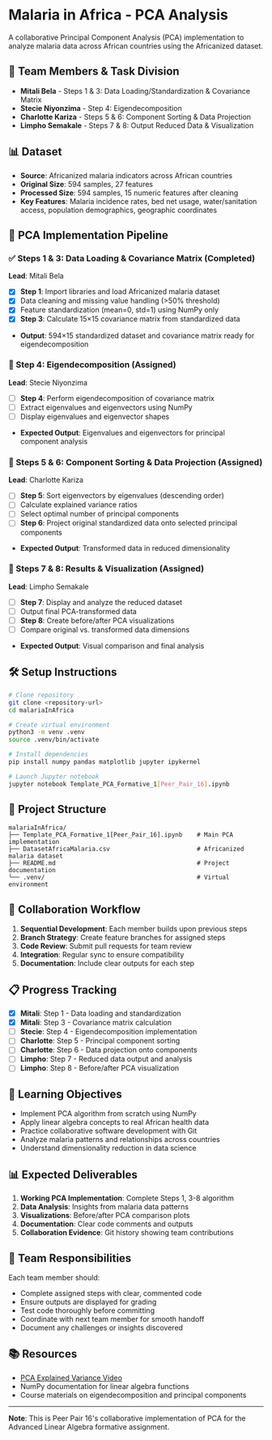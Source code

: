 # Malaria in Africa - PCA Analysis

A collaborative Principal Component Analysis (PCA) implementation to analyze malaria data across African countries using the Africanized dataset.

## 👥 Team Members & Task Division

- **Mitali Bela** - Steps 1 & 3: Data Loading/Standardization & Covariance Matrix
- **Stecie Niyonzima** - Step 4: Eigendecomposition
- **Charlotte Kariza** - Steps 5 & 6: Component Sorting & Data Projection
- **Limpho Semakale** - Steps 7 & 8: Output Reduced Data & Visualization

## 📊 Dataset

- **Source**: Africanized malaria indicators across African countries
- **Original Size**: 594 samples, 27 features
- **Processed Size**: 594 samples, 15 numeric features after cleaning
- **Key Features**: Malaria incidence rates, bed net usage, water/sanitation access, population demographics, geographic coordinates

## 🔬 PCA Implementation Pipeline

### ✅ Steps 1 & 3: Data Loading & Covariance Matrix (Completed)

**Lead**: Mitali Bela

- [x] **Step 1**: Import libraries and load Africanized malaria dataset
- [x] Data cleaning and missing value handling (>50% threshold)
- [x] Feature standardization (mean=0, std=1) using NumPy only
- [x] **Step 3**: Calculate 15×15 covariance matrix from standardized data
- **Output**: 594×15 standardized dataset and covariance matrix ready for eigendecomposition

### 🚧 Step 4: Eigendecomposition (Assigned)

**Lead**: Stecie Niyonzima

- [ ] **Step 4**: Perform eigendecomposition of covariance matrix
- [ ] Extract eigenvalues and eigenvectors using NumPy
- [ ] Display eigenvalues and eigenvector shapes
- **Expected Output**: Eigenvalues and eigenvectors for principal component analysis

### 🚧 Steps 5 & 6: Component Sorting & Data Projection (Assigned)

**Lead**: Charlotte Kariza

- [ ] **Step 5**: Sort eigenvectors by eigenvalues (descending order)
- [ ] Calculate explained variance ratios
- [ ] Select optimal number of principal components
- [ ] **Step 6**: Project original standardized data onto selected principal components
- **Expected Output**: Transformed data in reduced dimensionality

### 🚧 Steps 7 & 8: Results & Visualization (Assigned)

**Lead**: Limpho Semakale

- [ ] **Step 7**: Display and analyze the reduced dataset
- [ ] Output final PCA-transformed data
- [ ] **Step 8**: Create before/after PCA visualizations
- [ ] Compare original vs. transformed data dimensions
- **Expected Output**: Visual comparison and final analysis

## 🛠️ Setup Instructions

```bash
# Clone repository
git clone <repository-url>
cd malariaInAfrica

# Create virtual environment
python3 -m venv .venv
source .venv/bin/activate

# Install dependencies
pip install numpy pandas matplotlib jupyter ipykernel

# Launch Jupyter notebook
jupyter notebook Template_PCA_Formative_1[Peer_Pair_16].ipynb
```

## 📁 Project Structure

```
malariaInAfrica/
├── Template_PCA_Formative_1[Peer_Pair_16].ipynb    # Main PCA implementation
├── DatasetAfricaMalaria.csv                        # Africanized malaria dataset
├── README.md                                       # Project documentation
└── .venv/                                          # Virtual environment
```

## 🔄 Collaboration Workflow

1. **Sequential Development**: Each member builds upon previous steps
2. **Branch Strategy**: Create feature branches for assigned steps
3. **Code Review**: Submit pull requests for team review
4. **Integration**: Regular sync to ensure compatibility
5. **Documentation**: Include clear outputs for each step

## 📋 Progress Tracking

- [x] **Mitali**: Step 1 - Data loading and standardization
- [x] **Mitali**: Step 3 - Covariance matrix calculation
- [ ] **Stecie**: Step 4 - Eigendecomposition implementation
- [ ] **Charlotte**: Step 5 - Principal component sorting
- [ ] **Charlotte**: Step 6 - Data projection onto components
- [ ] **Limpho**: Step 7 - Reduced data output and analysis
- [ ] **Limpho**: Step 8 - Before/after PCA visualization

## 🎯 Learning Objectives

- Implement PCA algorithm from scratch using NumPy
- Apply linear algebra concepts to real African health data
- Practice collaborative software development with Git
- Analyze malaria patterns and relationships across countries
- Understand dimensionality reduction in data science

## 📊 Expected Deliverables

1. **Working PCA Implementation**: Complete Steps 1, 3-8 algorithm
2. **Data Analysis**: Insights from malaria data patterns
3. **Visualizations**: Before/after PCA comparison plots
4. **Documentation**: Clear code comments and outputs
5. **Collaboration Evidence**: Git history showing team contributions

## 🤝 Team Responsibilities

Each team member should:

- Complete assigned steps with clear, commented code
- Ensure outputs are displayed for grading
- Test code thoroughly before committing
- Coordinate with next team member for smooth handoff
- Document any challenges or insights discovered

## 📚 Resources

- [PCA Explained Variance Video](https://www.youtube.com/watch?v=vaF-1xUEXsA&t=17s)
- NumPy documentation for linear algebra functions
- Course materials on eigendecomposition and principal components

---

**Note**: This is Peer Pair 16's collaborative implementation of PCA for the Advanced Linear Algebra formative assignment.
